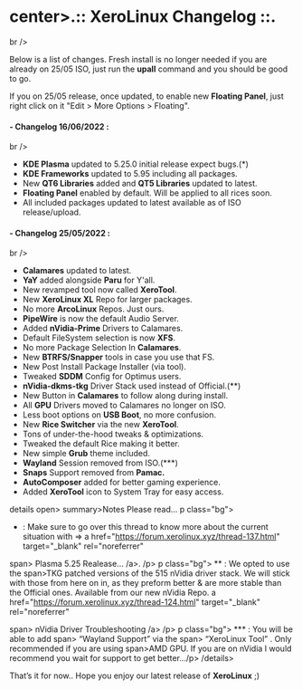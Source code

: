 # center>.:: XeroLinux Changelog ::.</center>

br />

Below is a list of changes. Fresh install is no longer needed if you are already on 25/05 ISO, just run the **upall** command and you should be good to go.  

If you on 25/05 release, once updated, to enable new **Floating Panel**, just right click on it "Edit > More Options > Floating".  


#### - Changelog 16/06/2022 :
br />

- **KDE Plasma** updated to 5.25.0 initial release expect bugs.(*)  
- **KDE Frameworks** updated to 5.95 including all packages.  
- New **QT6 Libraries** added and **QT5 Libraries** updated to latest.  
- **Floating Panel** enabled by default. Will be applied to all rices soon.  
- All included packages updated to latest available as of ISO release/upload.  

#### - Changelog 25/05/2022 :  
br />

- **Calamares** updated to latest.   
- **YaY** added alongside **Paru** for Y'all.   
- New revamped tool now called **XeroTool**.
- New **XeroLinux XL** Repo for larger packages.
- No more **ArcoLinux** Repos. Just ours.
- **PipeWire** is now the default Audio Server.
- Added **nVidia-Prime** Drivers to Calamares.
- Default FileSystem selection is now **XFS**.
- No more Package Selection In **Calamares**.
- New **BTRFS/Snapper** tools in case you use that FS.
- New Post Install Package Installer (via tool).
- Tweaked **SDDM** Config for Optimus users.
- **nVidia-dkms-tkg** Driver Stack used instead of Official.(**)
- New Button in **Calamares** to follow along during install.
- All **GPU** Drivers moved to Calamares no longer on ISO.
- Less boot options on **USB Boot**, no more confusion.
- New **Rice Switcher** via the new **XeroTool**.
- Tons of under-the-hood tweaks &amp; optimizations.
- Tweaked the default Rice making it better.
- New simple **Grub** theme included.
- **Wayland** Session removed from ISO.(***)
- **Snaps** Support removed from **Pamac.**
- **AutoComposer** added for better gaming experience.
- Added **XeroTool** icon to System Tray for easy access.

details open>
summary>Notes Please read...</summary>
p class="bg">
* : Make sure to go over this thread to know more about the current situation with => a
href="https://forum.xerolinux.xyz/thread-137.html"
target="_blank"
rel="noreferrer"
>
span> Plasma 5.25 Realease…</span>
/a>.
/p>
p class="bg">
** : We opted to use the span>TKG</span> patched versions of the 515 nVidia driver stack. We will stick with those from here on in, as they preform better & are more stable than the Official ones. Available from our new <span>nVidia Repo</span>.
a
href="https://forum.xerolinux.xyz/thread-124.html"
target="_blank"
rel="noreferrer"
>
span> nVidia Driver Troubleshooting</span>
/a>
/p>
p class="bg">
*** : You will be able to add
span> “Wayland Support” </span>
via the span> “XeroLinux Tool” </span>. Only recommended if you are using
span>AMD GPU</span>. If you are on <span>nVidia</span> I would recommend you wait
for support to get better.../p>
/details>

That’s it for now.. Hope you enjoy our latest release of
**XeroLinux** ;)
